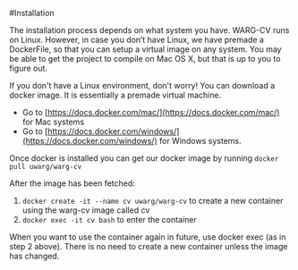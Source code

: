 #Installation

The installation process depends on what system you have. WARG-CV runs on Linux. However, in case you don’t have Linux, we have premade a DockerFile, so that you can setup a virtual image on any system.
You may be able to get the project to compile on Mac OS X, but that is up to you to figure out.

If you don't have a Linux environment, don't worry! You can download a docker image. It is essentially a premade virtual machine.

* Go to [https://docs.docker.com/mac/](https://docs.docker.com/mac/) for Mac systems
* Go to [https://docs.docker.com/windows/](https://docs.docker.com/windows/) for Windows systems.

Once docker is installed you can get our docker image by running `docker pull uwarg/warg-cv`

After the image has been fetched:

1. `docker create -it --name cv uwarg/warg-cv` to create a new container using the warg-cv image called cv
2. `docker exec -it cv bash` to enter the container

When you want to use the container again in future, use docker exec (as in step 2 above). There is no need to create a new container unless the image has changed.
